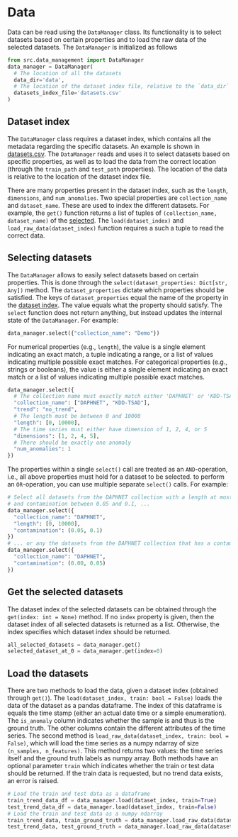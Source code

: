 
# Data

Data can be read using the `DataManager` class. Its functionality is to select datasets
based on certain properties and to load the raw data of the selected datasets. The `DataManager`
is initialized as follows
 ```python
from src.data_management import DataManager
data_manager = DataManager(
   # The location of all the datasets
   data_dir='data', 
   # The location of the dataset index file, relative to the `data_dir`
   datasets_index_file='datasets.csv'
)
 ```

## Dataset index

The `DataManager` class requires a dataset index, which contains all the metadata regarding
the specific datasets. An example is shown in [datasets.csv](datasets.csv). The `DataManager`
reads and uses it to select datasets based on specific properties, as well as to load the 
data from the correct location (through the `train_path` and `test_path` properties). The 
location of the data is relative to the location of the dataset index file. 

There are many properties present in the dataset index, such as the `length`, `dimensions`, 
and `num_anomalies`. Two special properties are `collection_name` and `dataset_name`. These 
are used to index the different datasets. For example, the `get()` function returns a list of 
tuples of `(collection_name, dataset_name)` of the [selected](#Selecting-datasets). The 
`load(dataset_index)` and `load_raw_data(dataset_index)` function requires a such a tuple to 
read the correct data. 

## Selecting datasets

The `DataManager` allows to easily select datasets based on certain properties. This is done 
through the `select(dataset_properties: Dict[str, Any])` method. The `dataset_properties` dictate
which properties should be satisfied. The keys of `dataset_properties` equal the name of the
property in the [dataset index](#dataset-index). The value equals what the property should satisfy.
The `select` function does not return anything, but instead updates the internal state of the 
`DataManager`. For example:
 ```python
data_manager.select({"collection_name": "Demo"})
 ```

For numerical properties (e.g., `length`), the value is a single element indicating an exact match,
a tuple indicating a range, or a list of values indicating multiple possible exact matches. For 
categorical properties (e.g., strings or booleans), the value is either a single element indicating
an exact match or a list of values indicating multiple possible exact matches.
 ```python
data_manager.select({
   # The collection name must exactly match either 'DAPHNET' or 'KDD-TSAD'
   "collection_name": ["DAPHNET", "KDD-TSAD"],
   "trend": "no_trend",
   # The length must be between 0 and 10000
   "length": [0, 10000],
   # The time series must either have dimension of 1, 2, 4, or 5
   "dimensions": [1, 2, 4, 5],
   # There should be exactly one anomaly
   "num_anomalies": 1
})
 ```

The properties within a single `select()` call are treated as an `AND`-operation, i.e., all
above properties must hold for a dataset to be selected. to perform an `OR`-operation, you can 
use multiple separate `select()` calls. For example:
 ```python
# Select all datasets from the DAPHNET collection with a length at most 10 000 samples
# and contamination between 0.05 and 0.1, ...
data_manager.select({
   "collection_name": "DAPHNET",
   "length": [0, 10000],
   "contamination": (0.05, 0.1)
})
# ... or any the datasets from the DAPHNET collection that has a contamination below 0.05.
data_manager.select({
   "collection_name": "DAPHNET",
   "contamination": (0.00, 0.05)
})
```

## Get the selected datasets

The dataset index of the selected datasets can be obtained through the `get(index: int = None)`
method. If no `index` property is given, then the dataset index of all selected datasets is 
returned as a list. Otherwise, the index specifies which dataset index  should be returned. 
 ```python
all_selected_datasets = data_manager.get()
selected_dataset_at_0 = data_manager.get(index=0)
```

## Load the datasets

There are two methods to load the data, given a dataset index (obtained through `get()`). 
The `load(dataset_index, train: bool = False)` loads the data of the dataset as a pandas 
dataframe. The index of this dataframe is equals the time stamp (either an actual date 
time or a simple enumeration). The `is_anomaly` column indicates whether the sample is
and thus is the ground truth. The other columns contain the different attributes of the 
time series. The second method is `load_raw_data(dataset_index, train: bool = False)`, 
which will load the time series as a numpy ndarray of size `(n_samples, n_features)`.
This method returns two values: the time series itself and the ground truth labels as 
numpy array. Both methods have an optional parameter `train` which indicates whether 
the train or test data should be returned. If the train data is requested, but no trend
data exists, an error is raised. 
 ```python
# Load the train and test data as a dataframe
train_trend_data_df = data_manager.load(dataset_index, train=True)
test_trend_data_df = data_manager.load(dataset_index, train=False)
# Load the train and test data as a numpy ndarray
train_trend_data, train_ground_truth = data_manager.load_raw_data(dataset_index, train=True)
test_trend_data, test_ground_truth = data_manager.load_raw_data(dataset_index, train=False)
```
